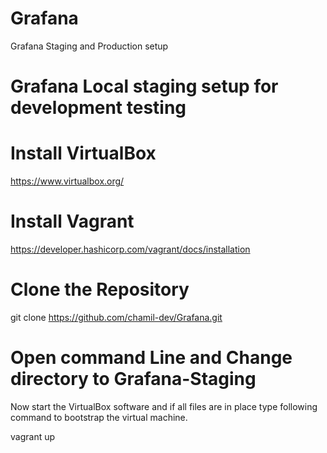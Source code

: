 # Grafana
Grafana Staging and Production setup

# Grafana Local staging setup for development testing
# Install VirtualBox

https://www.virtualbox.org/

# Install Vagrant

https://developer.hashicorp.com/vagrant/docs/installation

# Clone the Repository
git clone https://github.com/chamil-dev/Grafana.git

# Open command Line and Change directory to Grafana-Staging
Now start the VirtualBox software and if all files are in place type following command to
bootstrap the virtual machine.

vagrant up 


